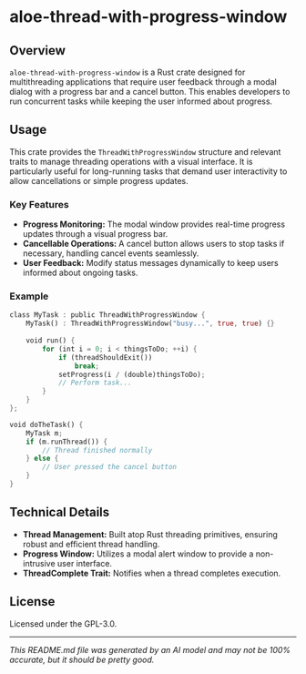 # aloe-thread-with-progress-window

## Overview

`aloe-thread-with-progress-window` is a Rust crate designed for multithreading applications that require user feedback through a modal dialog with a progress bar and a cancel button. This enables developers to run concurrent tasks while keeping the user informed about progress.

## Usage

This crate provides the `ThreadWithProgressWindow` structure and relevant traits to manage threading operations with a visual interface. It is particularly useful for long-running tasks that demand user interactivity to allow cancellations or simple progress updates.

### Key Features
- **Progress Monitoring:** The modal window provides real-time progress updates through a visual progress bar.
- **Cancellable Operations:** A cancel button allows users to stop tasks if necessary, handling cancel events seamlessly.
- **User Feedback:** Modify status messages dynamically to keep users informed about ongoing tasks.

### Example

```rust
class MyTask : public ThreadWithProgressWindow {
    MyTask() : ThreadWithProgressWindow("busy...", true, true) {}
    
    void run() {
        for (int i = 0; i < thingsToDo; ++i) {
            if (threadShouldExit())
                break;
            setProgress(i / (double)thingsToDo);
            // Perform task...
        }
    }
};

void doTheTask() {
    MyTask m;
    if (m.runThread()) {
        // Thread finished normally
    } else {
        // User pressed the cancel button
    }
}
```

## Technical Details
- **Thread Management:** Built atop Rust threading primitives, ensuring robust and efficient thread handling.
- **Progress Window:** Utilizes a modal alert window to provide a non-intrusive user interface.
- **ThreadComplete Trait:** Notifies when a thread completes execution.

## License

Licensed under the GPL-3.0.

---

*This README.md file was generated by an AI model and may not be 100% accurate, but it should be pretty good.*